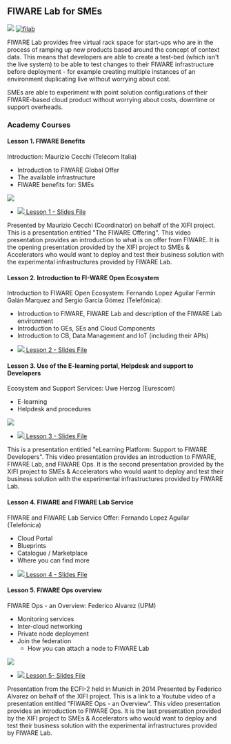 <h2>FIWARE Lab for SMEs</h2>

[![](https://nexus.lab.fiware.org/repository/raw/public/badges/chapters/operations.svg)](https://www.fiware.org/)
[![filab](https://img.shields.io/badge/tag-filab-orange.svg?logo=stackoverflow)](http://stackoverflow.com/questions/tagged/filab)

FIWARE Lab provides free virtual rack space for start-ups who are in the process of ramping up new products based around the concept of context data. This means that developers are able to create a test-bed (which isn't the live system) to be able to test changes to their FIWARE infrastructure before deployment - for example creating multiple instances of an environment duplicating live without worrying about cost.

SMEs are able to experiment with point solution configurations of their FIWARE-based cloud product without worrying about costs, downtime or support overheads.

<h3>Academy Courses</h3>

<h4>Lesson 1. FIWARE Benefits</h4>

Introduction: Maurizio Cecchi (Telecom Italia)

* Introduction to FIWARE Global Offer
* The available infrastructure
* FIWARE benefits for: SMEs

[![](http://img.youtube.com/vi/2fYRujbj_UM/0.jpg)](https://www.youtube.com/watch?v=2fYRujbj_UM "FIWARE Benefits")

* [![](https://fiware.github.io/academy/img/pdf.png) Lesson 1 - Slides File](https://fiware.github.io/academy/operations/fiware-lab-1.pdf)


Presented by Maurizio Cecchi (Coordinator) on behalf of the XIFI project. This is a presentation entitled "The FIWARE Offering". This video presentation provides an introduction to what is on offer from FIWARE. It is the opening presentation provided by the XIFI project to SMEs & Accelerators who would want to deploy and test their business solution with the experimental infrastructures provided by FIWARE Lab.


<h4>Lesson 2. Introduction to FI-WARE Open Ecosystem</h4>

Introduction to FIWARE Open Ecosystem: Fernando Lopez Aguilar Fermín Galán Marquez and Sergio García Gómez (Telefónica):

* Introduction to FIWARE, FIWARE Lab and description of the FIWARE Lab environment
* Introduction to GEs, SEs and Cloud Components
* Introduction to CB, Data Management and IoT (including their APIs)

<span/>

* [![](https://fiware.github.io/academy/img/pdf.png) Lesson 2 - Slides File](https://fiware.github.io/academy/operations/fiware-lab-2.pdf)

<h4>Lesson 3.  Use of the E-learning portal, Helpdesk and support to Developers</h4>

Ecosystem and Support Services: Uwe Herzog (Eurescom)

* E-learning
* Helpdesk and procedures

[![](http://img.youtube.com/vi/HpTsw10ugmk/0.jpg)](https://www.youtube.com/watch?v=HpTsw10ugmk " eLearning Platform")

* [![](https://fiware.github.io/academy/img/pdf.png) Lesson 3 - Slides File](https://fiware.github.io/academy/operations/fiware-lab-3.pdf)

This is a presentation entitled "eLearning Platform: Support to FIWARE Developers". This video presentation provides an introduction to FIWARE, FIWARE Lab, and FIWARE Ops. It is the second presentation provided by the XIFI project to SMEs & Accelerators who would want to deploy and test their business solution with the experimental infrastructures provided by FIWARE Lab.



<h4>Lesson 4. FIWARE and FIWARE Lab Service</h4>

FIWARE and FIWARE Lab Service Offer: Fernando Lopez Aguilar (Telefónica)

* Cloud Portal
* Blueprints
* Catalogue / Marketplace
* Where you can find more

<span/>

* [![](https://fiware.github.io/academy/img/pdf.png) Lesson 4 - Slides File](https://fiware.github.io/academy/operations/fiware-lab-4.pdf)

<h4>Lesson 5. FIWARE Ops overview</h4>

FIWARE Ops - an Overview: Federico Alvarez (UPM)

* Monitoring services
* Inter-cloud networking
* Private node deployment
* Join the federation
  * How you can attach a node to FIWARE Lab

[![](http://img.youtube.com/vi/CS2CcyLZj5M/0.jpg)](https://www.youtube.com/watch?v=CS2CcyLZj5M " Ops Overview")

* [![](https://fiware.github.io/academy/img/pdf.png) Lesson 5- Slides File](https://fiware.github.io/academy/operations/fiware-lab-5.pdf)

Presentation from the ECFI-2 held in Munich in 2014 Presented by Federico Alvarez on behalf of the XIFI project. This is a link to a Youtube video of a presentation entitled "FIWARE Ops - an Overview". This video presentation provides an introduction to FIWARE Ops. It is the last presentation provided by the XIFI project to SMEs & Accelerators who would want to deploy and test their business solution with the experimental infrastructures provided by FIWARE Lab.




